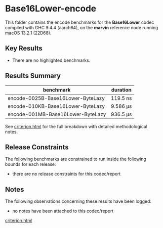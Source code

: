 # Base16Lower-encode

This folder contains the encode benchmarks for the **Base16Lower** codec compiled with GHC 9.4.4 (aarch64), on the 
**marvin** reference node running macOS 13.2.1 (22D68).

## Key Results

* There are no highlighted benchmarks.

## Results Summary

| benchmark                         | duration |
| --------------------------------- | -------- |
| encode-0025B-Base16Lower-ByteLazy | 119.5 ns |
| encode-010KB-Base16Lower-ByteLazy | 9.586 μs |
| encode-001MB-Base16Lower-ByteLazy | 936.5 μs |

See [criterion.html](criterion.html) for the full breakdown with detailed methodological notes.

## Release Constraints

The following benchmarks are constrained to run inside the following bounds for each release:

* there are no release constraints for this codec/report

## Notes

The following observations concerning these results have been logged:
* no notes have been attached to this codec/report

[criterion.html](criterion.html)

